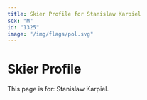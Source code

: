 ```yaml
---
title: Skier Profile for Stanislaw Karpiel
sex: "M"
id: "1325"
image: "/img/flags/pol.svg" 
---
```


# Skier Profile

This page is for: Stanislaw Karpiel.
    